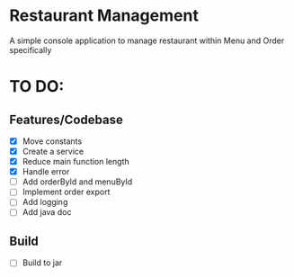 # Restaurant Management

A simple console application to manage restaurant within Menu and Order specifically

# TO DO:

## Features/Codebase

- [x] Move constants
- [x] Create a service
- [x] Reduce main function length
- [x] Handle error
- [ ] Add orderById and menuById
- [ ] Implement order export
- [ ] Add logging
- [ ] Add java doc

## Build

- [ ] Build to jar
